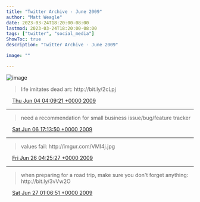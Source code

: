 ```yaml
---
title: "Twitter Archive - June 2009"
author: "Matt Weagle"
date: 2023-03-24T18:20:00-08:00
lastmod: 2023-03-24T18:20:00-08:00
tags: ["twitter", "social_media"]
ShowToc: true
description: "Twitter Archive - June 2009"

image: ""

---
```

![image](/sadtwitterbird3.jpg)

> life imitates dead art: http://bit\.ly/2cLpj

<img src="./media/tweet.ico" width="12" /> [Thu Jun 04 04:09:21 +0000 2009](https://twitter.com/mweagle/status/2025578709)

----

> need a recommendation for small business issue/bug/feature tracker

<img src="./media/tweet.ico" width="12" /> [Sat Jun 06 17:13:50 +0000 2009](https://twitter.com/mweagle/status/2055939077)

----

> values fail: http://imgur\.com/VMI4j\.jpg

<img src="./media/tweet.ico" width="12" /> [Fri Jun 26 04:25:27 +0000 2009](https://twitter.com/mweagle/status/2339173108)

----

> when preparing for a road trip, make sure you don't forget anything: http://bit\.ly/3vVw2O

<img src="./media/tweet.ico" width="12" /> [Sat Jun 27 01:06:51 +0000 2009](https://twitter.com/mweagle/status/2352857307)